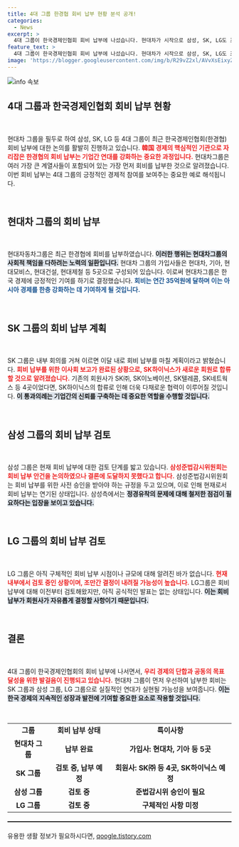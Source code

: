 ```yaml
---
title: 4대 그룹 한경협 회비 납부 현황 분석 공개!
categories:
  - News
excerpt: >
  4대 그룹이 한국경제인협회 회비 납부에 나섰습니다. 현대차가 시작으로 삼성, SK, LG도 조속히 뒤따를 예정! 연말까지 이들 그룹의 회비 납부가 완료될 것으로 기대됩니다. 이로 인해 기업 간 경쟁과 협력이 어떻게 변화할지 귀추가 주목됩니다!
feature_text: >
  4대 그룹이 한국경제인협회 회비 납부에 나섰습니다. 현대차가 시작으로 삼성, SK, LG도 조속히 뒤따를 예정! 연말까지 이들 그룹의 회비 납부가 완료될 것으로 기대됩니다. 이로 인해 기업 간 경쟁과 협력이 어떻게 변화할지 귀추가 주목됩니다!
image: 'https://blogger.googleusercontent.com/img/b/R29vZ2xl/AVvXsEixyZcFfHzMRdzZMjFBmAUKJYCLCGyLL1o632UiGVXcaFdKo_bkvkuCioo0uUKlGfBVcT3P84aROyZIXSBEx3Aw5nCQ3pTgDom1WDC4m8eifvWiAmWEEVb4x6G_l8C0QH225ldMjyaFvpxGEBGNO37VmDTDMHGhJPq73UglMfDca1-0aw/s1600/blogspot.png'
---
```


<p><img src="https://blogger.googleusercontent.com/img/b/R29vZ2xl/AVvXsEixyZcFfHzMRdzZMjFBmAUKJYCLCGyLL1o632UiGVXcaFdKo_bkvkuCioo0uUKlGfBVcT3P84aROyZIXSBEx3Aw5nCQ3pTgDom1WDC4m8eifvWiAmWEEVb4x6G_l8C0QH225ldMjyaFvpxGEBGNO37VmDTDMHGhJPq73UglMfDca1-0aw/s1600/blogspot.png" alt="info 속보" /></p>

<h2 data-ke-size="size26">4대 그룹과 한국경제인협회 회비 납부 현황</h2>

<p data-ke-size="size16">&nbsp;</p>

<p>현대차 그룹을 필두로 하여 삼성, SK, LG 등 4대 그룹이 최근 한국경제인협회(한경협) 회비 납부에 대한 논의를 활발히 진행하고 있습니다. <b><span style="color: #ee2323;">韓国 경제의 핵심적인 기관으로 자리잡은 한경협의 회비 납부는 기업간 연대를 강화하는 중요한 과정입니다.</span></b> 현대차그룹은 여러 가장 큰 계열사들이 포함되어 있는 가장 먼저 회비를 납부한 것으로 알려졌습니다. 이번 회비 납부는 4대 그룹의 긍정적인 경제적 참여를 보여주는 중요한 예로 해석됩니다.</p>

<p data-ke-size="size16">&nbsp;</p>

<h2 data-ke-size="size26">현대차 그룹의 회비 납부</h2>

<p data-ke-size="size16">&nbsp;</p>

<p>현대자동차그룹은 최근 한경협에 회비를 납부하였습니다. <b><span style="background-color: #21538527;">이러한 행위는 현대차그룹의 사회적 책임을 다하려는 노력의 일환입니다.</span></b> 현대차 그룹의 가입사들은 현대차, 기아, 현대모비스, 현대건설, 현대제철 등 5곳으로 구성되어 있습니다. 이로써 현대차그룹은 한국 경제에 긍정적인 기여를 하기로 결정했습니다. <b><span style="color: #1a5490;">회비는 연간 35억원에 달하며 이는 아시아 경제를 한층 강화하는 데 기여하게 될 것입니다.</span></b> </p>

<p data-ke-size="size16">&nbsp;</p>

<h2 data-ke-size="size26">SK 그룹의 회비 납부 계획</h2>

<p data-ke-size="size16">&nbsp;</p>

<p>SK 그룹은 내부 회의를 거쳐 이르면 이달 내로 회비 납부를 마칠 계획이라고 밝혔습니다. <b><span style="color: #ee2323;">회비 납부를 위한 이사회 보고가 완료된 상황으로, SK하이닉스가 새로운 회원로 합류할 것으로 알려졌습니다.</span></b> 기존의 회원사가 SK㈜, SK이노베이션, SK텔레콤, SK네트웍스 등 4곳이었다면, SK하이닉스의 합류로 인해 더욱 다채로운 협력이 이루어질 것입니다. <b><span style="background-color: #21538527;">이 통과의례는 기업간의 신뢰를 구축하는 데 중요한 역할을 수행할 것입니다.</span></b></p>

<p data-ke-size="size16">&nbsp;</p>

<h2 data-ke-size="size26">삼성 그룹의 회비 납부 검토</h2>

<p data-ke-size="size16">&nbsp;</p>

<p>삼성 그룹은 현재 회비 납부에 대한 검토 단계를 밟고 있습니다. <b><span style="color: #ee2323;">삼성준법감시위원회는 회비 납부 안건을 논의하였으나 결론에 도달하지 못했다고 합니다.</span></b> 삼성준법감시위원회는 회비 납부를 위한 사전 승인을 받아야 하는 규정을 두고 있으며, 이로 인해 현재로서 회비 납부는 연기된 상태입니다. 삼성측에서는 <b><span style="background-color: #21538527;">정경유착의 문제에 대해 철저한 점검이 필요하다는 입장을 보이고 있습니다.</span></b></p>

<p data-ke-size="size16">&nbsp;</p>

<h2 data-ke-size="size26">LG 그룹의 회비 납부 검토</h2>

<p data-ke-size="size16">&nbsp;</p>

<p>LG 그룹은 아직 구체적인 회비 납부 시점이나 규모에 대해 알려진 바가 없습니다. <b><span style="color: #ee2323;">현재 내부에서 검토 중인 상황이며, 조만간 결정이 내려질 가능성이 높습니다.</span></b> LG그룹은 회비 납부에 대해 이전부터 검토해왔지만, 아직 공식적인 발표는 없는 상태입니다. <b><span style="background-color: #21538527;">이는 회비 납부가 회원사가 자유롭게 결정할 사항이기 때문입니다.</span></b></p>

<p data-ke-size="size16">&nbsp;</p>

<h2 data-ke-size="size26">결론</h2>

<p data-ke-size="size16">&nbsp;</p>

<p>4대 그룹이 한국경제인협회의 회비 납부에 나서면서, <b><span style="color: #ee2323;">우리 경제의 단합과 공동의 목표 달성을 위한 발걸음이 진행되고 있습니다.</span></b> 현대차 그룹이 먼저 우선하여 납부한 회비는 SK 그룹과 삼성 그룹, LG 그룹으로 실질적인 연대가 실현될 가능성을 보여줍니다. <b><span style="background-color: #21538527;">이는 한국 경제의 지속적인 성장과 발전에 기여할 중요한 요소로 작용할 것입니다.</span></b> </p>

<p data-ke-size="size16">&nbsp;</p>

<table style="width: 100%; border-collapse: collapse;">
<tr>
<td style="text-align: center; height: 17px;"><b>그룹</b></td>
<td style="text-align: center; height: 17px;"><b>회비 납부 상태</b></td>
<td style="text-align: center; height: 17px;"><b>특이사항</b></td>
</tr>
<tr>
<td style="text-align: center; height: 17px;"><b>현대차 그룹</b></td>
<td style="text-align: center; height: 17px;"><b>납부 완료</b></td>
<td style="text-align: center; height: 17px;"><b>가입사: 현대차, 기아 등 5곳</b></td>
</tr>
<tr>
<td style="text-align: center; height: 17px;"><b>SK 그룹</b></td>
<td style="text-align: center; height: 17px;"><b>검토 중, 납부 예정</b></td>
<td style="text-align: center; height: 17px;"><b>회원사: SK㈜ 등 4곳, SK하이닉스 예정</b></td>
</tr>
<tr>
<td style="text-align: center; height: 17px;"><b>삼성 그룹</b></td>
<td style="text-align: center; height: 17px;"><b>검토 중</b></td>
<td style="text-align: center; height: 17px;"><b>준법감시위 승인이 필요</b></td>
</tr>
<tr>
<td style="text-align: center; height: 17px;"><b>LG 그룹</b></td>
<td style="text-align: center; height: 17px;"><b>검토 중</b></td>
<td style="text-align: center; height: 17px;"><b>구체적인 사항 미정</b></td>
</tr>
</table>

<hr style="border: none; border-top: 1px solid #000; margin: 20px 0;">
유용한 생활 정보가 필요하시다면, <a href="https://qoogle.tistory.com" rel="dofollow">qoogle.tistory.com</a>


